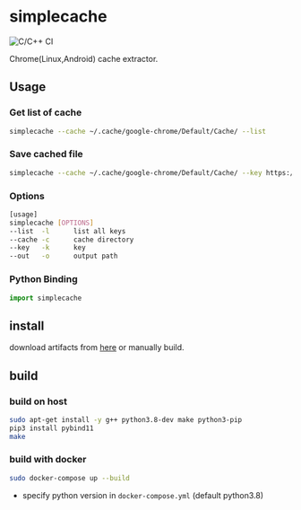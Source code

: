 # simplecache

![C/C++ CI](https://github.com/shosatojp/simplecache/workflows/C/C++%20CI/badge.svg)

Chrome(Linux,Android) cache extractor.

## Usage

### Get list of cache

```sh
simplecache --cache ~/.cache/google-chrome/Default/Cache/ --list
```

### Save cached file

```sh
simplecache --cache ~/.cache/google-chrome/Default/Cache/ --key https://example.com/image.png --out myimage.png
```

### Options

```sh
[usage]
simplecache [OPTIONS]
--list  -l      list all keys
--cache -c      cache directory
--key   -k      key
--out   -o      output path
```

### Python Binding

```py
import simplecache
```

## install

download artifacts from [here](https://github.com/shosatojp/simplecache/actions) or manually build.

## build

### build on host

```sh
sudo apt-get install -y g++ python3.8-dev make python3-pip
pip3 install pybind11
make
```

### build with docker

```sh
sudo docker-compose up --build
```

* specify python version in `docker-compose.yml` (default python3.8)
